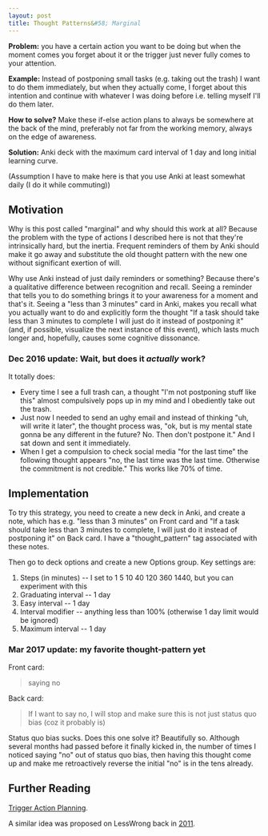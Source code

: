 ```yaml
---
layout: post
title: Thought Patterns&#58; Marginal
---
```


**Problem:** you have a certain action you want to be doing but when the moment comes you forget about it or the trigger just never fully comes to your attention.

**Example:** Instead of postponing small tasks (e.g. taking out the trash) I want to do them immediately, but when they actually come, I forget about this intention and continue with whatever I was doing before i.e. telling myself I'll do them later.

**How to solve?** Make these if-else action plans to always be somewhere at the back of the mind, preferably not far from the working memory, always on the edge of awareness.

**Solution:** Anki deck with the maximum card interval of 1 day and long initial learning curve.

(Assumption I have to make here is that you use Anki at least somewhat daily (I do it while commuting))

<!--excerpt-->

## Motivation

Why is this post called "marginal" and why should this work at all? Because the problem with the type of actions I described here is not that they're intrinsically hard, but the inertia. Frequent reminders of them by Anki should make it go away and substitute the old thought pattern with the new one without significant exertion of will.

Why use Anki instead of just daily reminders or something? Because there's a qualitative difference between recognition and recall. Seeing a reminder that tells you to do something brings it to your awareness for a moment and that's it. Seeing a "less than 3 minutes" card in Anki, makes you recall what you actually want to do and explicitly form the thought "If a task should take less than 3 minutes to complete  I will just do it instead of postponing it" (and, if possible, visualize the next instance of this event), which lasts much longer and, hopefully, causes some cognitive dissonance.

### Dec 2016 update: Wait, but does it *actually* work?

It totally does:

* Every time I see a full trash can, a thought "I'm not postponing stuff like this" almost compulsively pops up in my mind and I obediently take out the trash.
* Just now I needed to send an ughy email and instead of thinking "uh, will write it later", the thought process was, "ok, but is my mental state gonna be any different in the future? No. Then don't postpone it." And I sat down and sent it immediately.
* When I get a compulsion to check social media "for the last time" the following thought appears "no, the last time was the last time. Otherwise the commitment is not credible." This works like 70% of time.

## Implementation

To try this strategy, you need to create a new deck in Anki, and create a note, which has e.g. "less than 3 minutes" on Front card and "If a task should take less than 3 minutes to complete, I will just do it instead of postponing it" on Back card. I have a "thought_pattern" tag associated with these notes.

Then go to deck options and create a new Options group. Key settings are:

1. Steps (in minutes) -- I set to 1 5 10 40 120 360 1440, but you can experiment with this
2. Graduating interval -- 1 day
3. Easy interval -- 1 day
4. Interval modifier -- anything less than 100% (otherwise 1 day limit would be ignored)
5. Maximum interval -- 1 day

### Mar 2017 update: my favorite thought-pattern yet

Front card:

>saying no

Back card:

>If I want to say no, I will stop and make sure this is not just status quo bias (coz it probably is)

Status quo bias sucks. Does this one solve it? Beautifully so. Although several months had passed before it finally kicked in, the number of times I noticed saying "no" out of status quo bias, then having this thought come up and make me retroactively reverse the initial "no" is in the tens already.

## Further Reading

[Trigger Action Planning](http://lesswrong.com/r/discussion/lw/o7c/making_intentions_concrete_triggeraction_planning/).

A similar idea was proposed on LessWrong back in [2011](http://lesswrong.com/lw/5v1/selfprogramming_through_spaced_repetition/).